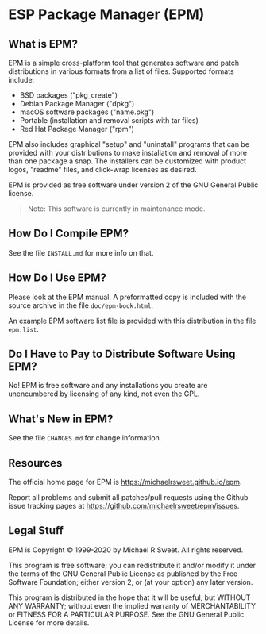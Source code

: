 ESP Package Manager (EPM)
=========================

What is EPM?
------------

EPM is a simple cross-platform tool that generates software and patch
distributions in various formats from a list of files.  Supported formats
include:

- BSD packages ("pkg_create")
- Debian Package Manager ("dpkg")
- macOS software packages ("name.pkg")
- Portable (installation and removal scripts with tar files)
- Red Hat Package Manager ("rpm")

EPM also includes graphical "setup" and "uninstall" programs that can be
provided with your distributions to make installation and removal of more than
one package a snap.  The installers can be customized with product logos,
"readme" files, and click-wrap licenses as desired.

EPM is provided as free software under version 2 of the GNU General Public
license.

> Note: This software is currently in maintenance mode.


How Do I Compile EPM?
---------------------

See the file `INSTALL.md` for more info on that.


How Do I Use EPM?
-----------------

Please look at the EPM manual.  A preformatted copy is included with the source
archive in the file `doc/epm-book.html`.

An example EPM software list file is provided with this distribution in the
file `epm.list`.


Do I Have to Pay to Distribute Software Using EPM?
--------------------------------------------------

No!  EPM is free software and any installations you create are unencumbered by
licensing of any kind, not even the GPL.


What's New in EPM?
------------------

See the file `CHANGES.md` for change information.


Resources
---------

The official home page for EPM is <https://michaelrsweet.github.io/epm>.

Report all problems and submit all patches/pull requests using the Github issue
tracking pages at <https://github.com/michaelrsweet/epm/issues>.


Legal Stuff
-----------

EPM is Copyright © 1999-2020 by Michael R Sweet. All rights reserved.

This program is free software; you can redistribute it and/or modify it under
the terms of the GNU General Public License as published by the Free Software
Foundation; either version 2, or (at your option) any later version.

This program is distributed in the hope that it will be useful, but WITHOUT ANY
WARRANTY; without even the implied warranty of MERCHANTABILITY or FITNESS FOR A
PARTICULAR PURPOSE.  See the GNU General Public License for more details.
